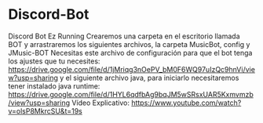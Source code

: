 # Discord-Bot
Discord Bot 
Ez Running
Crearemos una carpeta en el escritorio llamada BOT y arrastraremos los siguientes archivos, la carpeta MusicBot, config y JMusic-BOT
Necesitas este archivo de configuración para que el bot tenga los ajustes que tu necesites: https://drive.google.com/file/d/1jMriqg3nOePV_bM0F6WQ97uIzQc9hnVi/view?usp=sharing
y el siguiente archivo java, para iniciarlo necesitaremos tener instalado java runtime: https://drive.google.com/file/d/1HYL6qdfbAg9bqJM5wSRsxUAR5Kxmvmzb/view?usp=sharing
Vídeo Explicativo: https://www.youtube.com/watch?v=olsP8MkrcSU&t=19s
